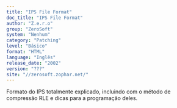 ```yaml
---
title: "IPS File Format"
doc_title: "IPS File Format"
author: "Z.e.r.o"
group: "ZeroSoft"
system: "Nenhum"
category: "Patching"
level: "Básico"
format: "HTML"
language: "Inglês"
release_date: "2002"
version: "???"
site: "//zerosoft.zophar.net/"
---
```

Formato do IPS totalmente explicado, incluindo com o método de compressão RLE e dicas para a programação deles.